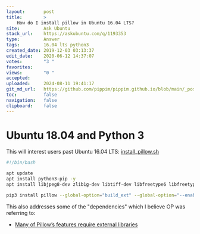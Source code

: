 ```yaml
---
layout:       post
title:        >
    How do I install pillow in Ubuntu 16.04 LTS?
site:         Ask Ubuntu
stack_url:    https://askubuntu.com/q/1193353
type:         Answer
tags:         16.04 lts python3
created_date: 2019-12-03 03:13:37
edit_date:    2020-06-12 14:37:07
votes:        "3 "
favorites:    
views:        "0 "
accepted:     
uploaded:     2024-08-11 19:41:17
git_md_url:   https://github.com/pippim/pippim.github.io/blob/main/_posts/2019/2019-12-03-How-do-I-install-pillow-in-Ubuntu-16.04-LTS_.md
toc:          false
navigation:   false
clipboard:    false
---
```


# Ubuntu 18.04 and Python 3

This will interest users past Ubuntu 16.04 LTS: [install_pillow.sh][1]

``` bash
#!/bin/bash

apt update
apt install python3-pip -y
apt install libjpeg8-dev zlib1g-dev libtiff-dev libfreetype6 libfreetype6-dev libwebp-dev libopenjp2-7-dev libopenjp2-7-dev -y

pip3 install pillow --global-option="build_ext" --global-option="--enable-zlib" --global-option="--enable-jpeg" --global-option="--enable-tiff" --global-option="--enable-freetype" --global-option="--enable-webp" --global-option="--enable-webpmux" --global-option="--enable-jpeg2000"
```

This also addresses some of the "dependencies" which I believe OP was referring to:

- [Many of Pillow’s features require external libraries][2]


  [1]: https://gist.github.com/muratgozel/fdb854885d6a300004430239dd1f5cfb
  [2]: https://pillow.readthedocs.io/en/stable/installation.html
